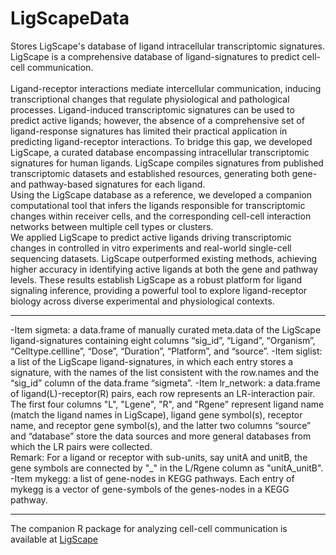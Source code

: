 
# LigScapeData

<!-- badges: start -->
<!-- badges: end -->

Stores LigScape's database of ligand intracellular transcriptomic signatures.  <br />
LigScape is a comprehensive database of ligand-signatures to predict cell-cell communication. <br />
 <br />
Ligand-receptor interactions mediate intercellular communication, inducing transcriptional changes that regulate physiological and pathological processes. Ligand-induced transcriptomic signatures can be used to predict active ligands; however, the absence of a comprehensive set of ligand-response signatures has limited their practical application in predicting ligand-receptor interactions. To bridge this gap, we developed LigScape, a curated database encompassing intracellular transcriptomic signatures for human ligands. LigScape compiles signatures from published transcriptomic datasets and established resources, generating both gene- and pathway-based signatures for each ligand. <br />
Using the LigScape database as a reference, we developed a companion computational tool that infers the ligands responsible for transcriptomic changes within receiver cells, and the corresponding cell-cell interaction networks between multiple cell types or clusters. <br />
We applied LigScape to predict active ligands driving transcriptomic changes in controlled in vitro experiments and real-world single-cell sequencing datasets. LigScape outperformed existing methods, achieving higher accuracy in identifying active ligands at both the gene and pathway levels. These results establish LigScape as a robust platform for ligand signaling inference, providing a powerful tool to explore ligand-receptor biology across diverse experimental and physiological contexts.

<hr>
-Item sigmeta: a data.frame of manually curated meta.data of the LigScape ligand-signatures containing eight columns “sig_id”, “Ligand”, “Organism”, “Celltype.cellline”, “Dose”, “Duration”, “Platform”, and “source”.
-Item siglist: a list of the LigScape ligand-signatures, in which each entry stores a signature, with the names of the list consistent with the row.names and the “sig_id” column of the data.frame “sigmeta”. 
-Item lr_network: a data.frame of ligand(L)-receptor(R) pairs, each row represents an LR-interaction pair. The first four columns "L", "Lgene", "R", and "Rgene" represent ligand name (match the ligand names in LigScape), ligand gene symbol(s), receptor name, and receptor gene symbol(s), and the latter two columns “source” and “database” store the data sources and more general databases from which the LR pairs were collected. <br />
Remark: For a ligand or receptor with sub-units, say unitA and unitB, the gene symbols are connected by "_" in the L/Rgene column as "unitA_unitB".
-Item mykegg: a list of gene-nodes in KEGG pathways. Each entry of mykegg is a vector of gene-symbols of the genes-nodes in a KEGG pathway.

<hr>

The companion R package for analyzing cell-cell communication is available at
[LigScape](https://github.com/yingxinac/LigScape/)







